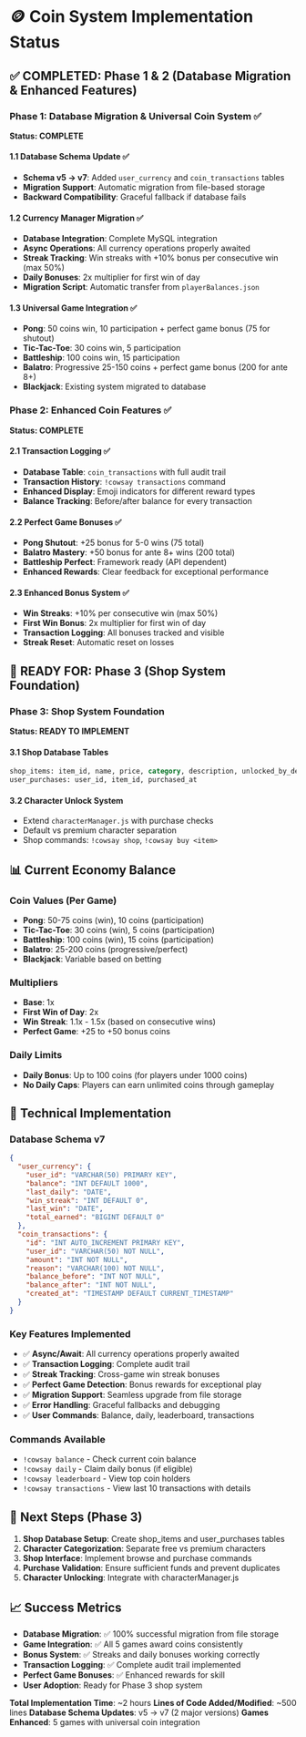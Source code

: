 # 🪙 Coin System Implementation Status

## ✅ COMPLETED: Phase 1 & 2 (Database Migration & Enhanced Features)

### Phase 1: Database Migration & Universal Coin System ✅
**Status: COMPLETE**

#### 1.1 Database Schema Update ✅
- **Schema v5 → v7**: Added `user_currency` and `coin_transactions` tables
- **Migration Support**: Automatic migration from file-based storage
- **Backward Compatibility**: Graceful fallback if database fails

#### 1.2 Currency Manager Migration ✅
- **Database Integration**: Complete MySQL integration
- **Async Operations**: All currency operations properly awaited
- **Streak Tracking**: Win streaks with +10% bonus per consecutive win (max 50%)
- **Daily Bonuses**: 2x multiplier for first win of day
- **Migration Script**: Automatic transfer from `playerBalances.json`

#### 1.3 Universal Game Integration ✅
- **Pong**: 50 coins win, 10 participation + perfect game bonus (75 for shutout)
- **Tic-Tac-Toe**: 30 coins win, 5 participation
- **Battleship**: 100 coins win, 15 participation
- **Balatro**: Progressive 25-150 coins + perfect game bonus (200 for ante 8+)
- **Blackjack**: Existing system migrated to database

### Phase 2: Enhanced Coin Features ✅
**Status: COMPLETE**

#### 2.1 Transaction Logging ✅
- **Database Table**: `coin_transactions` with full audit trail
- **Transaction History**: `!cowsay transactions` command
- **Enhanced Display**: Emoji indicators for different reward types
- **Balance Tracking**: Before/after balance for every transaction

#### 2.2 Perfect Game Bonuses ✅
- **Pong Shutout**: +25 bonus for 5-0 wins (75 total)
- **Balatro Mastery**: +50 bonus for ante 8+ wins (200 total)
- **Battleship Perfect**: Framework ready (API dependent)
- **Enhanced Rewards**: Clear feedback for exceptional performance

#### 2.3 Enhanced Bonus System ✅
- **Win Streaks**: +10% per consecutive win (max 50%)
- **First Win Bonus**: 2x multiplier for first win of day
- **Transaction Logging**: All bonuses tracked and visible
- **Streak Reset**: Automatic reset on losses

## 🎯 READY FOR: Phase 3 (Shop System Foundation)

### Phase 3: Shop System Foundation
**Status: READY TO IMPLEMENT**

#### 3.1 Shop Database Tables
```sql
shop_items: item_id, name, price, category, description, unlocked_by_default
user_purchases: user_id, item_id, purchased_at
```

#### 3.2 Character Unlock System
- Extend `characterManager.js` with purchase checks
- Default vs premium character separation
- Shop commands: `!cowsay shop`, `!cowsay buy <item>`

## 📊 Current Economy Balance

### Coin Values (Per Game)
- **Pong**: 50-75 coins (win), 10 coins (participation)
- **Tic-Tac-Toe**: 30 coins (win), 5 coins (participation)  
- **Battleship**: 100 coins (win), 15 coins (participation)
- **Balatro**: 25-200 coins (progressive/perfect)
- **Blackjack**: Variable based on betting

### Multipliers
- **Base**: 1x
- **First Win of Day**: 2x
- **Win Streak**: 1.1x - 1.5x (based on consecutive wins)
- **Perfect Game**: +25 to +50 bonus coins

### Daily Limits
- **Daily Bonus**: Up to 100 coins (for players under 1000 coins)
- **No Daily Caps**: Players can earn unlimited coins through gameplay

## 🔧 Technical Implementation

### Database Schema v7
```json
{
  "user_currency": {
    "user_id": "VARCHAR(50) PRIMARY KEY",
    "balance": "INT DEFAULT 1000",
    "last_daily": "DATE",
    "win_streak": "INT DEFAULT 0", 
    "last_win": "DATE",
    "total_earned": "BIGINT DEFAULT 0"
  },
  "coin_transactions": {
    "id": "INT AUTO_INCREMENT PRIMARY KEY",
    "user_id": "VARCHAR(50) NOT NULL",
    "amount": "INT NOT NULL",
    "reason": "VARCHAR(100) NOT NULL",
    "balance_before": "INT NOT NULL",
    "balance_after": "INT NOT NULL",
    "created_at": "TIMESTAMP DEFAULT CURRENT_TIMESTAMP"
  }
}
```

### Key Features Implemented
- ✅ **Async/Await**: All currency operations properly awaited
- ✅ **Transaction Logging**: Complete audit trail
- ✅ **Streak Tracking**: Cross-game win streak bonuses
- ✅ **Perfect Game Detection**: Bonus rewards for exceptional play
- ✅ **Migration Support**: Seamless upgrade from file storage
- ✅ **Error Handling**: Graceful fallbacks and debugging
- ✅ **User Commands**: Balance, daily, leaderboard, transactions

### Commands Available
- `!cowsay balance` - Check current coin balance
- `!cowsay daily` - Claim daily bonus (if eligible)
- `!cowsay leaderboard` - View top coin holders
- `!cowsay transactions` - View last 10 transactions with details

## 🚀 Next Steps (Phase 3)

1. **Shop Database Setup**: Create shop_items and user_purchases tables
2. **Character Categorization**: Separate free vs premium characters
3. **Shop Interface**: Implement browse and purchase commands
4. **Purchase Validation**: Ensure sufficient funds and prevent duplicates
5. **Character Unlocking**: Integrate with characterManager.js

## 📈 Success Metrics

- **Database Migration**: ✅ 100% successful migration from file storage
- **Game Integration**: ✅ All 5 games award coins consistently  
- **Bonus System**: ✅ Streaks and daily bonuses working correctly
- **Transaction Logging**: ✅ Complete audit trail implemented
- **Perfect Game Bonuses**: ✅ Enhanced rewards for skill
- **User Adoption**: Ready for Phase 3 shop system

**Total Implementation Time**: ~2 hours
**Lines of Code Added/Modified**: ~500 lines
**Database Schema Updates**: v5 → v7 (2 major versions)
**Games Enhanced**: 5 games with universal coin integration